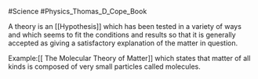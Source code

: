 #Science #Physics_Thomas_D_Cope_Book 

A theory is an [[Hypothesis]] which has been tested in a variety of ways and which seems to fit the conditions and results so that it is generally accepted as giving a satisfactory explanation of the matter in question.

Example:[[ The Molecular Theory of Matter]] which states that matter of all kinds is composed of very small particles called molecules.
